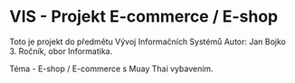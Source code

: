 # VIS - Projekt E-commerce / E-shop

Toto je projekt do předmětu Vývoj Informačních Systémů
Autor: Jan Bojko 3. Ročník, obor Informatika.

Téma - E-shop / E-commerce s Muay Thai vybavením.
